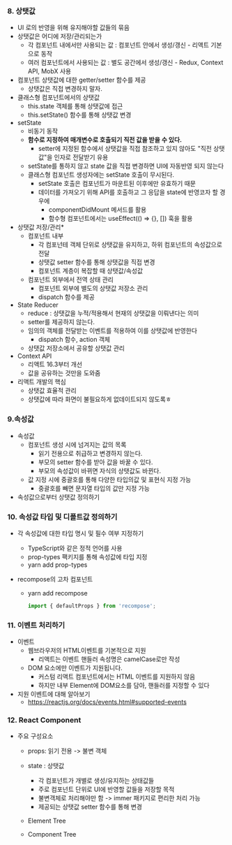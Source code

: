 ### 8. 상탯값

- UI 로의 반영을 위해 유지해야할 값들의 묶음
- 상탯값은 어디에 저장/관리되는가
  - 각 컴포넌트 내에서만 사용되는 값 : 컴포넌트 안에서 생성/갱신 - 리액트 기본으로 동작
  - 여러 컴포넌트에서 사용되는 값 : 별도 공간에서 생성/갱신 - Redux, Context API, MobX 사용
- 컴포넌트 상탯값에 대한 getter/setter 함수를 제공
  - 상탯값은 직접 변경하지 말자.
- 클래스형 컴포넌트에서의 상탯값
  - this.state 객체를 통해 상탯값에 접근
  - this.setState() 함수를 통해 상탯값 변경
- setState
  - 비동기 동작
  - **함수로 지정하여 매개변수로 호출되기 직전 값을 받을 수 있다.**
    - setter에 지정된 함수에서 상탯값을 직접 참조하고 있지 않아도 "직전 상탯값"을 인자로 전달받기 유용
  - setState를 통하지 않고 state 값을 직접 변경하면 UI에 자동반영 되지 않는다
  - 클래스형 컴포넌트 생성자에는 setState 호출이 무시된다.
    - setState 호출은 컴포넌트가 마운트된 이후에만 유효하기 때문
    - 데이터를 가져오기 위해 API를 호출하고 그 응답을 state에 반영코자 할 경우에
      -  componentDidMount 메서드를 활용
      -  함수형 컴포넌트에서는 useEffect(() => {}, []) 훅을 활용
- 상탯값 저장/관리*
  - 컴포넌트 내부
    - 각  컴포넌테 객체 단위로 상탯값을 유지하고, 하위 컴포넌트의 속성값으로 전달
    - 상탯값 setter 함수를 통해 상탯값을 직접 변경
    - 컴포넌트 계층이 복잡할 때 상탯값/속성값
  - 컴포넌트 외부에서 전역 상태 관리
    - 컴포넌트 외부에 별도의 상탯값 저장소 관리
    - dispatch 함수를 제공
- State Reducer
  - reduce : 상탯값을 누적/적용해서 현재의 상탯값을 이뤄낸다는 의미
  - setter를 제공하지 않는다.
  - 임의의 객체를 전달받는 이벤트를 적용하여 이를 상탯값에 반영한다
    -  dispatch 함수, action 객체
  - 상탯값 저장소에서 공유할 상탯값 관리
- Context API
  - 리액트 16.3부터 개선
  - 값을 공유하는 것만을 도와줌 
- 리액트 개발의  핵심
  - 상탯값 효율적 관리
  - 상탯값에 따라 화면이 불필요하게 없데이트되지 않도록ㅎ



### 9.속성값

- 속성값
  - 컴포넌트 생성 시에 넘겨지는 값의 목록
    - 읽기 전용으로 취급하고 변경하지 않는다.
    - 부모의 setter 함수를 받아 값을 바꿀 수 있다.
    - 부모의 속성값이 바뀌면 자식의 상탯값도 바뀐다.
  - 값 지정 시에 중괄호를 통해 다양한 타입의값 및 표현식 지정 가능
    - 중괄호를 빼면 문자열 타입의 값만 지정 가능
- 속성값으로부터 상탯값 정의하기



### 10. 속성값 타입 및 디폴트값 정의하기

- 각 속성값에 대한 타입 명시 및 필수 여부 지정하기

  - TypeScript와 같은 정적 언어를 사용
  - prop-types 팩키지를 통해 속성값에 타입 지정
  - yarn add prop-types

- recompose의 고차 컴포넌트

  - yarn add recompose

    ```jsx
    import { defaultProps } from 'recompose';
    ```



### 11. 이벤트 처리하기

- 이벤트
  - 웹브라우저의 HTML이벤트를 기본적으로 지원
    - 리액트는 이벤트 핸들러 속성명은 camelCase로만 작성
  - DOM 요소에만 이벤트가 지원됩니다.
    - 커스텀 리액트 컴포넌트에서는 HTML 이벤트를 지원하지 않음
    - 하지만 내부 Element에 DOM요소를 담아, 핸들러를 지정할 수 있다
- 지원 이벤트에 대해 알아보기
  - https://reactjs.org/docs/events.html#supported-events



### 12. React Component

- 주요 구성요소

  - props: 읽기 전용 -> 불변 객체

  - state : 상탯값

    - 각 컴포넌트가 개별로 생성/유지하는 상태값들
    - 주로 컴포넌트 단위로 UI에 반영할 값들을 저장할 목적
    - 불변객체로 처리해야만 함 -> immer 패키지로 편리한 처리 가능
    - 제공되는  상탯값 setter 함수를 통해 변경

  - Element Tree

  - Component Tree

    